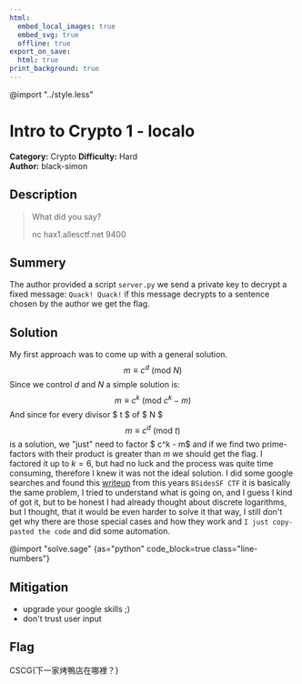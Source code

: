 ```yaml
---
html:
  embed_local_images: true
  embed_svg: true
  offline: true
export_on_save:
  html: true
print_background: true
---
```

@import "../style.less"

# Intro to Crypto 1 - localo


**Category:** Crypto
**Difficulty:** Hard        
**Author:** black-simon

## Description
> What did you say?
>
> nc hax1.allesctf.net 9400
## Summery
The author provided a script `server.py` we send a private key to decrypt a fixed message: `Quack! Quack!` if this message decrypts to a sentence chosen by the author we get the flag.

## Solution
My first approach was to come up with a general solution.
$$ m \equiv c^d\ (\textrm{mod}\ N)$$ Since we control $d$ and $N$ a simple solution is:
$$ m \equiv c^k\ (\textrm{mod}\ c^k - m) $$ And since for every divisor $ t $ of $ N $
$$ m \equiv c^d\ (\textrm{mod}\ t) $$ is a solution, we "just" need to factor $  c^k - m$ and if we find two prime-factors with their product is greater than $m$ we should get the flag. I factored it up to $k = 6$, but had no luck and the process was quite time consuming, therefore I knew it was not the ideal solution. I did some google searches and found this [writeup](https://blog.skullsecurity.org/2020/bsidessf-ctf-choose-your-own-keyventure-rsa-debugger-challenge) from this years `BSidesSF CTF` it is basically the same problem, I tried to understand what is going on, and I guess I kind of got it, but to be honest I had already thought about discrete logarithms, but I thought, that it would be even harder to solve it that way, I still don't get why there are those special cases and how they work and `I just copy-pasted the code` and did some automation.

@import "solve.sage" {as="python" code_block=true class="line-numbers"}

## Mitigation
- upgrade your google skills ;)
- don't trust user input

## Flag
CSCG{下一家烤鴨店在哪裡？}